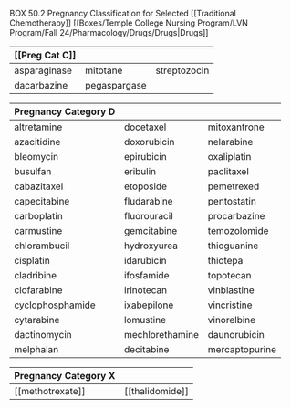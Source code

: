 BOX 50.2 Pregnancy Classification for Selected [[Traditional Chemotherapy]] [[Boxes/Temple College Nursing Program/LVN Program/Fall 24/Pharmacology/Drugs/Drugs|Drugs]] 

| [[Preg Cat C]] |              |              |
| -------------------- | ------------ | ------------ |
| asparaginase         | mitotane     | streptozocin |
| dacarbazine          | pegaspargase |              |

| Pregnancy Category D |                 |                |
| -------------------- | --------------- | -------------- |
| altretamine          | docetaxel       | mitoxantrone   |
| azacitidine          | doxorubicin     | nelarabine     |
| bleomycin            | epirubicin      | oxaliplatin    |
| busulfan             | eribulin        | paclitaxel     |
| cabazitaxel          | etoposide       | pemetrexed     |
| capecitabine         | fludarabine     | pentostatin    |
| carboplatin          | fluorouracil    | procarbazine   |
| carmustine           | gemcitabine     | temozolomide   |
| chlorambucil         | hydroxyurea     | thioguanine    |
| cisplatin            | idarubicin      | thiotepa       |
| cladribine           | ifosfamide      | topotecan      |
| clofarabine          | irinotecan      | vinblastine    |
| cyclophosphamide     | ixabepilone     | vincristine    |
| cytarabine           | lomustine       | vinorelbine    |
| dactinomycin         | mechlorethamine | daunorubicin   |
| melphalan            | decitabine      | mercaptopurine |

| Pregnancy Category X |             |
| :------------------- | :---------- |
| [[methotrexate]]         | [[thalidomide]] |
